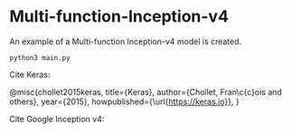 # Multi-function-Inception-v4

An example of a Multi-function Inception-v4 model is created.

```
python3 main.py
```
Cite Keras:

@misc{chollet2015keras,
  title={Keras},
  author={Chollet, Fran\c{c}ois and others},
  year={2015},
  howpublished={\url{https://keras.io}},
}

Cite Google Inception v4:

